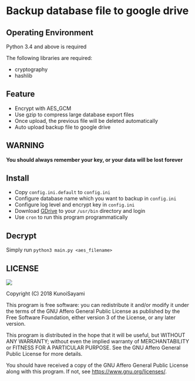 # Backup database file to google drive

## Operating Environment

Python 3.4 and above is required

The following libraries are required:

- cryptography
- hashlib

## Feature

* Encrypt with AES_GCM
* Use gzip to compress large database export files
* Once upload, the previous file will be deleted automatically
* Auto upload backup file to google drive

## WARNING

**You should always remember your key, or your data will be lost forever**

## Install

* Copy `config.ini.default` to `config.ini`
* Configure database name which you want to backup in `config.ini`
* Configure log level and encrypt key in `config.ini`
* Download [GDrive](https://github.com/prasmussen/gdrive) to your `/usr/bin` directory and login
* Use `cron` to run this program programmatically

## Decrypt

Simply run `python3 main.py <aes_filename>`

## LICENSE

[![](https://www.gnu.org/graphics/agplv3-155x51.png)](https://www.gnu.org/licenses/agpl-3.0.txt)

Copyright (C) 2018 KunoiSayami

This program is free software: you can redistribute it and/or modify it under the terms of the GNU Affero General Public License as published by the Free Software Foundation, either version 3 of the License, or any later version.

This program is distributed in the hope that it will be useful, but WITHOUT ANY WARRANTY; without even the implied warranty of MERCHANTABILITY or FITNESS FOR A PARTICULAR PURPOSE. See the GNU Affero General Public License for more details.

You should have received a copy of the GNU Affero General Public License along with this program. If not, see <https://www.gnu.org/licenses/>.
